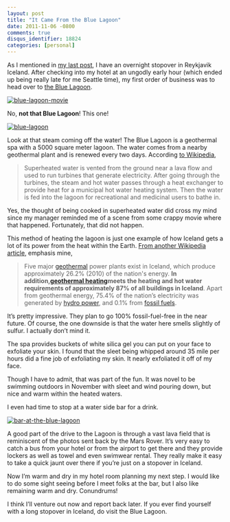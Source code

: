 ```yaml
---
layout: post
title: "It Came From the Blue Lagoon"
date: 2011-11-06 -0800
comments: true
disqus_identifier: 18824
categories: [personal]
---
```

As I mentioned in [my last
post](http://haacked.com/archive/2011/10/31/beer-in-iceland.aspx "Beer in Iceland"),
I have an overnight stopover in Reykjavik Iceland. After checking into
my hotel at an ungodly early hour (which ended up being really late for
me Seattle time), my first order of business was to head over to [the
Blue Lagoon](http://www.bluelagoon.com/ "The Blue Lagoon").

[![blue-lagoon-movie](http://haacked.com/images/haacked_com/Windows-Live-Writer/It-Came-From-the-Blue-Lagoon_7635/blue-lagoon-movie_thumb.jpg "blue-lagoon-movie")](http://haacked.com/images/haacked_com/Windows-Live-Writer/It-Came-From-the-Blue-Lagoon_7635/blue-lagoon-movie_2.jpg)

No, **not that Blue Lagoon**! This one!

[![blue-lagoon](http://haacked.com/images/haacked_com/Windows-Live-Writer/It-Came-From-the-Blue-Lagoon_7635/blue-lagoon_thumb.jpg "blue-lagoon")](http://haacked.com/images/haacked_com/Windows-Live-Writer/It-Came-From-the-Blue-Lagoon_7635/blue-lagoon_2.jpg) 

Look at that steam coming off the water! The Blue Lagoon is a geothermal
spa with a 5000 square meter lagoon. The water comes from a nearby
geothermal plant and is renewed every two days. According [to
Wikipedia](http://en.wikipedia.org/wiki/Blue_Lagoon_(geothermal_spa) "Wikipedia on the spa"),

> Superheated water is vented from the ground near a lava flow and used
> to run turbines that generate electricity. After going through the
> turbines, the steam and hot water passes through a heat exchanger to
> provide heat for a municipal hot water heating system. Then the water
> is fed into the lagoon for recreational and medicinal users to bathe
> in.

Yes, the thought of being cooked in superheated water did cross my mind
since my manager reminded me of a scene from some crappy movie where
that happened. Fortunately, that did not happen.

This method of heating the lagoon is just one example of how Iceland
gets a lot of its power from the heat within the Earth. [From another
Wikipedia
article](http://en.wikipedia.org/wiki/Geothermal_power_in_Iceland "Geothermal power in Iceland"),
emphasis mine,

> Five major [geothermal](http://en.wikipedia.org/wiki/Geothermal_power)
> power plants exist in Iceland, which produce approximately 26.2%
> (2010) of the nation's energy. **In addition,**[**geothermal
> heating**](http://en.wikipedia.org/wiki/Geothermal_heating)**meets the
> heating and hot water requirements of approximately 87% of all
> buildings in Iceland**. Apart from geothermal energy, 75.4% of the
> nation’s electricity was generated by [hydro
> power](http://en.wikipedia.org/wiki/Hydroelectricity), and 0.1% from
> [fossil fuels](http://en.wikipedia.org/wiki/Fossil_fuel).

It’s pretty impressive. They plan to go 100% fossil-fuel-free in the
near future. Of course, the one downside is that the water here smells
slightly of sulfur. I actually don’t mind it.

The spa provides buckets of white silica gel you can put on your face to
exfoliate your skin. I found that the sleet being whipped around 35 mile
per hours did a fine job of exfoliating my skin. It nearly exfoliated it
off of my face.

Though I have to admit, that was part of the fun. It was novel to be
swimming outdoors in November with sleet and wind pouring down, but nice
and warm within the heated waters.

I even had time to stop at a water side bar for a drink.

[![bar-at-the-blue-lagoon](http://haacked.com/images/haacked_com/Windows-Live-Writer/It-Came-From-the-Blue-Lagoon_7635/bar-at-the-blue-lagoon_thumb.jpg "bar-at-the-blue-lagoon")](http://haacked.com/images/haacked_com/Windows-Live-Writer/It-Came-From-the-Blue-Lagoon_7635/bar-at-the-blue-lagoon_2.jpg)

A good part of the drive to the Lagoon is through a vast lava field that
is reminiscent of the photos sent back by the Mars Rover. It’s very easy
to catch a bus from your hotel or from the airport to get there and they
provide lockers as well as towel and even swimwear rental. They really
make it easy to take a quick jaunt over there if you’re just on a
stopover in Iceland.

Now I’m warm and dry in my hotel room planning my next step. I would
like to do some sight seeing before I meet folks at the bar, but I also
like remaining warm and dry. Conundrums!

I think I’ll venture out now and report back later. If you ever find
yourself with a long stopover in Iceland, do visit the Blue Lagoon.

